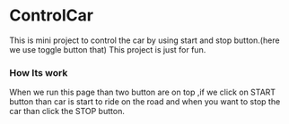 # ControlCar
This is mini project to control the car by using start and stop button.(here we use toggle button that)
This project is just for fun.
### How Its work
When we run this page than two button are on top ,if we click on START button than car is start to ride on the road and 
when you want to stop the car than click the STOP button. 
